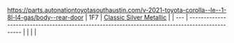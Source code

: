 https://parts.autonationtoyotasouthaustin.com/v-2021-toyota-corolla--le--1-8l-l4-gas/body--rear-door
| 1F7 | [Classic Silver Metallic](https://www.automotivetouchup.com/touch-up-paint/toyota/2021/corolla/) |
| --- | ------------------------------------------------------------------------------------------------ |
|     |                                                                                                  |
